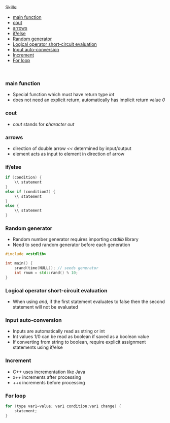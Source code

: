 Skills:
- [main function](#main-function)
- [cout](#cout)
- [arrows](#arrows)
- [if/else](#if-else)
- [Random generator](#random-generator)
- [Logical operator short-circuit evaluation](#logical-operator-short-circuit-evaluation)
- [Input auto-conversion](#input-auto-conversion)
- [Increment](#increment)
- [For loop](#for-loop)
<br>

### main function
- Special function which must have return type *int*
- does not need an explicit return, automatically has implicit return value *0*

### cout
- *cout* stands for ***c**haracter out*

### arrows
- direction of double arrow *<<* determined by input/output
- element acts as input to element in direction of arrow

### if/else

``` C++
if (condition) {
	\\ statement
}
else if (condition2) {
	\\ statement
}
else {
	\\ statement
}
```

### Random generator
- Random number generator requires importing *cstdlib* library
- Need to seed random generator before each generation

``` C++
#include <cstdlib>

int main() {
	srand(time(NULL)); // seeds generator
	int rnum = std::rand() % 10;
}
```

### Logical operator short-circuit evaluation
- When using *and*, if the first statement evaluates to false then the second statement will not be evaluated

### Input auto-conversion
- Inputs are automatically read as string or int
- Int values 1/0 can be read as boolean if saved as a boolean value
- If converting from string to boolean, require explicit assignment statements using if/else

### Increment
- C++ uses incrementation like Java
- x++ increments after processing
- ++x increments before processing

### For loop
```C++
for (type var1=value; var1 condition;var1 change) {
	statement;
}
```
